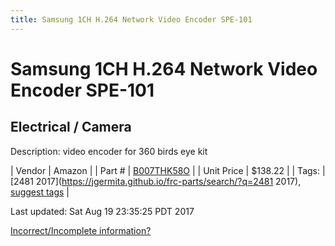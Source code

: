```yaml
---
title: Samsung 1CH H.264 Network Video Encoder SPE-101
---
```


# Samsung 1CH H.264 Network Video Encoder SPE-101
## Electrical / Camera
Description: 	video encoder for 360 birds eye kit 

| Vendor | Amazon | 
| Part # | [B007THK58O](https://www.amazon.com/Samsung-H-264-Network-Encoder-SPE-101/dp/B007THK58O/ref=sr_1_1?ie=UTF8&qid=1502467884&sr=8-1&keywords=spe101) | 
| Unit Price | $138.22 | 
| Tags: | [2481 2017](https://jgermita.github.io/frc-parts/search/?q=2481 2017), [suggest tags](https://docs.google.com/forms/d/e/1FAIpQLSeWyY8v3RgOty-MyWmh9U0iivNYN_molChYyS-0U-o-kOAv_g/viewform) | 

Last updated: Sat Aug 19 23:35:25 PDT 2017

 [Incorrect/Incomplete information?](https://docs.google.com/forms/d/e/1FAIpQLSeWyY8v3RgOty-MyWmh9U0iivNYN_molChYyS-0U-o-kOAv_g/viewform)